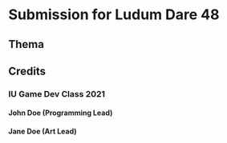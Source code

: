 # Submission for Ludum Dare 48
## Thema

## Credits 
### IU Game Dev Class 2021
#### John Doe (Programming Lead)
#### Jane Doe (Art Lead)